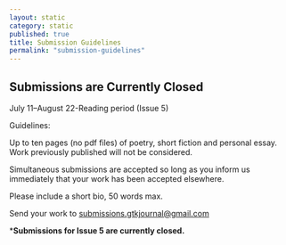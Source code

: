 ```yaml
---
layout: static
category: static
published: true
title: Submission Guidelines
permalink: "submission-guidelines"
---
```





## Submissions are Currently Closed

July 11–August 22-Reading period (Issue 5)

Guidelines:

Up to ten pages (no pdf files) of poetry, short fiction and personal essay. Work previously published will not be considered.

Simultaneous submissions are accepted so long as you inform us immediately that your work has been accepted elsewhere.

Please include a short bio, 50 words max.

Send your work to submissions.gtkjournal@gmail.com

*********Submissions for Issue 5 are currently closed.********
